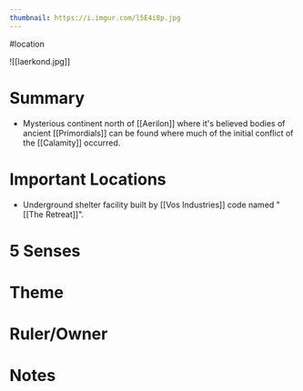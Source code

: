 ```yaml
---
thumbnail: https://i.imgur.com/l5E4i8p.jpg
---
```

#location

![[laerkond.jpg]]
# Summary
- Mysterious continent north of [[Aerilon]] where it's believed bodies of ancient [[Primordials]] can be found where much of the initial conflict of the [[Calamity]] occurred.

# Important Locations
- Underground shelter facility built by [[Vos Industries]] code named "[[The Retreat]]". 

# 5 Senses
# Theme
# Ruler/Owner
# Notes
